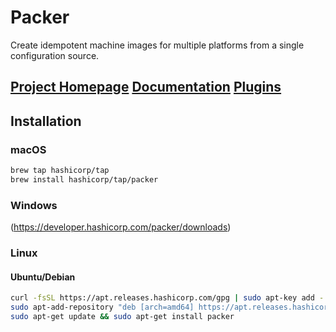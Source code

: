 # Packer
Create idempotent machine images for multiple platforms from a single configuration source. 

[Project Homepage](https://www.packer.io)
[Documentation](https://developer.hashicorp.com/packer/docs)
[Plugins](https://developer.hashicorp.com/packer/plugins)
---

## Installation

### macOS
```sh 
brew tap hashicorp/tap 
brew install hashicorp/tap/packer 
```

### Windows 
(https://developer.hashicorp.com/packer/downloads)


### Linux
#### Ubuntu/Debian 
```sh 
curl -fsSL https://apt.releases.hashicorp.com/gpg | sudo apt-key add -
sudo apt-add-repository "deb [arch=amd64] https://apt.releases.hashicorp.com $(lsb_release -cs) main"
sudo apt-get update && sudo apt-get install packer 
```



